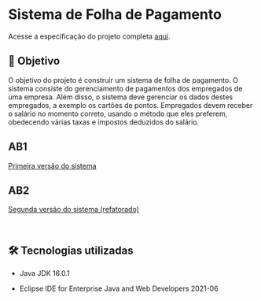 # Sistema de Folha de Pagamento

Acesse a especificação do projeto completa [aqui](https://github.com/audreyemmely/folha-de-pagamento/blob/main/especificacao_projeto.pdf).

## :dart: Objetivo 
O objetivo do projeto é construir um sistema de folha de pagamento. O sistema consiste do gerenciamento de pagamentos dos empregados de uma empresa. Além disso, o sistema deve
gerenciar os dados destes empregados, a exemplo os cartões de pontos. Empregados devem receber o salário no momento correto, usando o método que eles preferem, obedecendo várias taxas e impostos deduzidos do salário.
<br/>

## AB1
[Primeira versão do sistema](https://github.com/audreyemmely/folha-de-pagamento/tree/main/sistema-folha-de-pagamento)

## AB2
[Segunda versão do sistema (refatorado)](https://github.com/audreyemmely/folha-de-pagamento/tree/main/payroll_refac)

<br/>

## 🛠️ Tecnologias utilizadas
- Java JDK 16.0.1

- Eclipse IDE for Enterprise Java and Web Developers 2021-06
